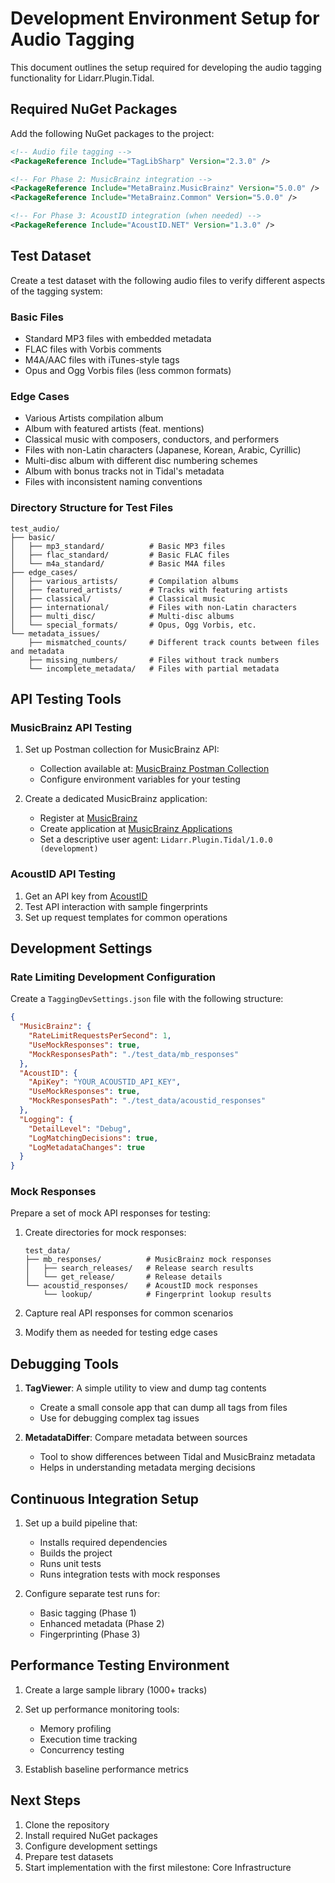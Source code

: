 # Development Environment Setup for Audio Tagging

This document outlines the setup required for developing the audio tagging functionality for Lidarr.Plugin.Tidal.

## Required NuGet Packages

Add the following NuGet packages to the project:

```xml
<!-- Audio file tagging -->
<PackageReference Include="TagLibSharp" Version="2.3.0" />

<!-- For Phase 2: MusicBrainz integration -->
<PackageReference Include="MetaBrainz.MusicBrainz" Version="5.0.0" />
<PackageReference Include="MetaBrainz.Common" Version="5.0.0" />

<!-- For Phase 3: AcoustID integration (when needed) -->
<PackageReference Include="AcoustID.NET" Version="1.3.0" />
```

## Test Dataset

Create a test dataset with the following audio files to verify different aspects of the tagging system:

### Basic Files
- Standard MP3 files with embedded metadata
- FLAC files with Vorbis comments
- M4A/AAC files with iTunes-style tags
- Opus and Ogg Vorbis files (less common formats)

### Edge Cases
- Various Artists compilation album
- Album with featured artists (feat. mentions)
- Classical music with composers, conductors, and performers
- Files with non-Latin characters (Japanese, Korean, Arabic, Cyrillic)
- Multi-disc album with different disc numbering schemes
- Album with bonus tracks not in Tidal's metadata
- Files with inconsistent naming conventions

### Directory Structure for Test Files

```
test_audio/
├── basic/
│   ├── mp3_standard/          # Basic MP3 files
│   ├── flac_standard/         # Basic FLAC files
│   └── m4a_standard/          # Basic M4A files
├── edge_cases/
│   ├── various_artists/       # Compilation albums
│   ├── featured_artists/      # Tracks with featuring artists
│   ├── classical/             # Classical music
│   ├── international/         # Files with non-Latin characters
│   ├── multi_disc/            # Multi-disc albums
│   └── special_formats/       # Opus, Ogg Vorbis, etc.
└── metadata_issues/
    ├── mismatched_counts/     # Different track counts between files and metadata
    ├── missing_numbers/       # Files without track numbers
    └── incomplete_metadata/   # Files with partial metadata
```

## API Testing Tools

### MusicBrainz API Testing

1. Set up Postman collection for MusicBrainz API:
   - Collection available at: [MusicBrainz Postman Collection](https://github.com/metabrainz/musicbrainz-server/blob/master/postman/MusicBrainz.postman_collection.json)
   - Configure environment variables for your testing

2. Create a dedicated MusicBrainz application:
   - Register at [MusicBrainz](https://musicbrainz.org/account/register)
   - Create application at [MusicBrainz Applications](https://musicbrainz.org/account/applications)
   - Set a descriptive user agent: `Lidarr.Plugin.Tidal/1.0.0 (development)`

### AcoustID API Testing

1. Get an API key from [AcoustID](https://acoustid.org/api-key)
2. Test API interaction with sample fingerprints
3. Set up request templates for common operations

## Development Settings

### Rate Limiting Development Configuration

Create a `TaggingDevSettings.json` file with the following structure:

```json
{
  "MusicBrainz": {
    "RateLimitRequestsPerSecond": 1,
    "UseMockResponses": true,
    "MockResponsesPath": "./test_data/mb_responses"
  },
  "AcoustID": {
    "ApiKey": "YOUR_ACOUSTID_API_KEY",
    "UseMockResponses": true,
    "MockResponsesPath": "./test_data/acoustid_responses"
  },
  "Logging": {
    "DetailLevel": "Debug",
    "LogMatchingDecisions": true,
    "LogMetadataChanges": true
  }
}
```

### Mock Responses

Prepare a set of mock API responses for testing:

1. Create directories for mock responses:
   ```
   test_data/
   ├── mb_responses/          # MusicBrainz mock responses
   │   ├── search_releases/   # Release search results
   │   └── get_release/       # Release details
   └── acoustid_responses/    # AcoustID mock responses
       └── lookup/            # Fingerprint lookup results
   ```

2. Capture real API responses for common scenarios
3. Modify them as needed for testing edge cases

## Debugging Tools

1. **TagViewer**: A simple utility to view and dump tag contents
   - Create a small console app that can dump all tags from files
   - Use for debugging complex tag issues

2. **MetadataDiffer**: Compare metadata between sources
   - Tool to show differences between Tidal and MusicBrainz metadata
   - Helps in understanding metadata merging decisions

## Continuous Integration Setup

1. Set up a build pipeline that:
   - Installs required dependencies
   - Builds the project
   - Runs unit tests
   - Runs integration tests with mock responses

2. Configure separate test runs for:
   - Basic tagging (Phase 1)
   - Enhanced metadata (Phase 2)
   - Fingerprinting (Phase 3)

## Performance Testing Environment

1. Create a large sample library (1000+ tracks)
2. Set up performance monitoring tools:
   - Memory profiling
   - Execution time tracking
   - Concurrency testing

3. Establish baseline performance metrics

## Next Steps

1. Clone the repository
2. Install required NuGet packages
3. Configure development settings
4. Prepare test datasets
5. Start implementation with the first milestone: Core Infrastructure 